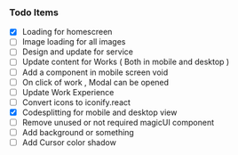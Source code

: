 ### Todo Items
- [x] Loading for homescreen
- [ ] Image loading for all images
- [ ] Design and update for service
- [ ] Update content for Works ( Both in mobile and desktop )
- [ ] Add a component in mobile screen void
- [ ] On click of work , Modal can be opened
- [ ] Update Work Experience
- [ ] Convert icons to iconify.react
- [x] Codesplitting for mobile and desktop view
- [ ] Remove unused or not required magicUI component
- [ ] Add background or something
- [ ] Add Cursor color shadow
